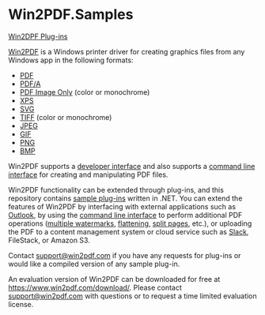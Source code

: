 # Win2PDF.Samples
[Win2DPF Plug-ins](/plug-in)

[Win2PDF](https://www.win2pdf.com) is a Windows printer driver for creating graphics files from any Windows app in the following formats:
 * [PDF](https://www.win2pdf.com/doc/index.html)
 * [PDF/A](https://www.win2pdf.com/doc/create-pdf-a.html)
 * [PDF Image Only](https://www.win2pdf.com/doc/create-pdf-image-only.html) (color or monochrome)
 * [XPS](https://www.win2pdf.com/doc/create-xps.html)
 * [SVG](https://www.win2pdf.com/doc/create-svg.html)
 * [TIFF](https://www.win2pdf.com/doc/create-tiff.html) (color or monochrome)
 * [JPEG](https://www.win2pdf.com/doc/create-jpg-gif-png-bmp-image.html)
 * [GIF](https://www.win2pdf.com/doc/create-jpg-gif-png-bmp-image.html)
 * [PNG](https://www.win2pdf.com/doc/create-jpg-gif-png-bmp-image.html)
 * [BMP](https://www.win2pdf.com/doc/create-jpg-gif-png-bmp-image.html)
 
Win2PDF supports a [developer interface](https://www.win2pdf.com/doc/registryoverview.html) and also supports a [command line interface](https://www.win2pdf.com/doc/win2pdf-desktop-command-line.html) for creating and manipulating PDF files.

Win2PDF functionality can be extended through plug-ins, and this repository contains [sample plug-ins](/plug-in) written in .NET. You can extend the features of Win2PDF by interfacing with external applications such as [Outlook](/plug-in/PDFSendToOutlook), by using the [command line interface](https://www.win2pdf.com/doc/win2pdf-desktop-command-line.html) to perform additional PDF operations ([multiple watermarks](/plug-in/PDFMultipleWatermarks), [flattening](plug-in/PDFImageOnlyFlatten), [split pages](plug-in/PDFSplitPages), etc.), or uploading the PDF to a content management system or cloud service such as [Slack](https://slack.com/), FileStack, or Amazon S3.

Contact support@win2pdf.com if you have any requests for plug-ins or would like a compiled version of any sample plug-in.
 
An evaluation version of Win2PDF can be downloaded for free at https://www.win2pdf.com/download/. Please contact support@win2pdf.com with questions or to request a time limited evaluation license.
